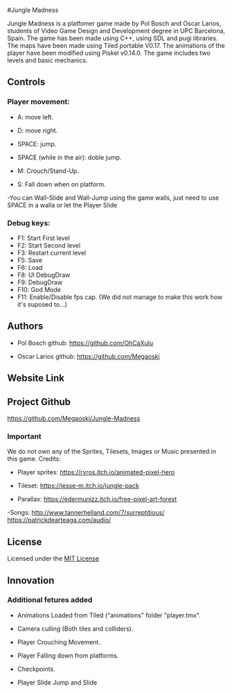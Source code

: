 #Jungle Madness

Jungle Madness is a platfomer game made by Pol Bosch and Oscar Larios, students of Video Game Design and Development degree in UPC Barcelona, Spain.
The game has been made using C++, using SDL and pugi libraries. 
The maps have been made using Tiled portable V0.17. 
The animations of the player have been modified using Piskel v0.14.0.
The game includes two levels and basic mechanics.


## Controls
### Player movement:

- A: move left.

- D: move right.

- SPACE: jump.

- SPACE (while in the air): doble jump.

- M: Crouch/Stand-Up.

- S: Fall down when on platform.

-You can Wall-Slide and Wall-Jump using the game walls, just need to use SPACE in a walla or let the Player Slide 

### Debug keys:
- F1: Start First level
- F2: Start Second level
- F3: Restart current level
- F5: Save
- F6: Load
- F8: UI DebugDraw
- F9: DebugDraw
- F10: God Mode
- F11: Enable/Disable fps cap. (We did not manage to make this work how it's suposed to...)

## Authors
 - Pol Bosch
github: https://github.com/OhCaXulu

- Oscar Larios
github: https://github.com/Megaoski


## Website Link

## Project Github

https://github.com/Megaoski/Jungle-Madness

### Important

We do not own any of the Sprites, Tilesets, Images or Music presented in this game. Credits:

- Player sprites:
https://rvros.itch.io/animated-pixel-hero

- Tileset:
https://jesse-m.itch.io/jungle-pack

- Parallax:
https://edermunizz.itch.io/free-pixel-art-forest

-Songs:
http://www.tannerhelland.com/7/surreptitious/
https://patrickdearteaga.com/audio/

## License

Licensed under the [MIT License](LICENSE.txt)


## Innovation

### Additional fetures added

- Animations Loaded from Tiled ("animations" folder "player.tmx".

- Camera culling (Both tiles and colliders).

- Player Crouching Movement.

- Player Falling down from platforms.

- Checkpoints.

- Player Slide Jump and Slide